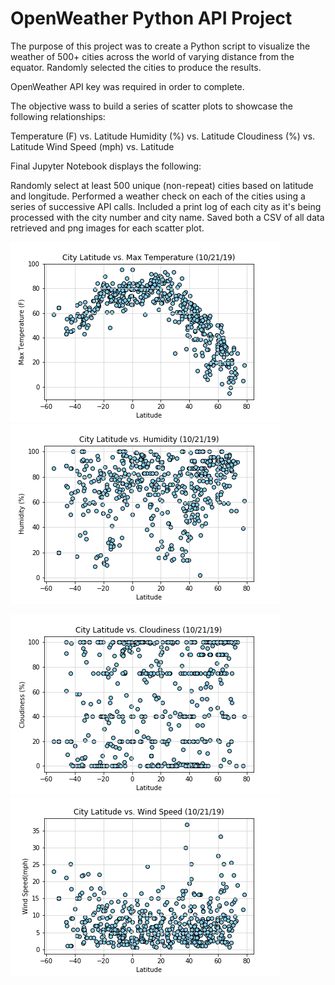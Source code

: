 # OpenWeather Python API Project

The purpose of this project was to create a Python script to visualize the weather of 500+ cities across the world of varying distance from the equator. Randomly selected the cities to produce the results.

OpenWeather API key was required in order to complete.

The objective wass to build a series of scatter plots to showcase the following relationships:

Temperature (F) vs. Latitude
Humidity (%) vs. Latitude
Cloudiness (%) vs. Latitude
Wind Speed (mph) vs. Latitude

Final Jupyter Notebook displays the following:

Randomly select at least 500 unique (non-repeat) cities based on latitude and longitude.
Performed a weather check on each of the cities using a series of successive API calls.
Included a print log of each city as it's being processed with the city number and city name.
Saved both a CSV of all data retrieved and png images for each scatter plot.

![Temperature (F) vs. Latitude](Images/latvstemp.png)         ![Humidity (%) vs. Latitude](Images/latvshum.png)


![Cloudiness (%) vs. Latitude](Images/latvscloud.png)         ![Wind Speed (mph) vs. Latitude](Images/latvsws.png)



